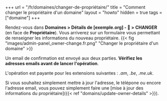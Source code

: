 +++
url = "/fr/domaines/changer-de-propriétaire/"
title = "Comment changer le propriétaire d'un domaine"
layout = "howto"
hidden = true
tags = ["domaine"]
+++

Rendez-vous dans **Domaines > Détails de [exemple.org] - 🔎 > CHANGER** (en face de **Propriétaire**). Vous arriverez sur un formulaire vous permettant de renseigner les informations du nouveau propriétaire.
{{< fig "images/admin-panel_owner-change.fr.png" "Changer le propriétaire d'un domaine" >}}

Un email de confirmation est envoyé aux deux parties. __Vérifiez les adresses emails avant de lancer l'opération__.

L'opération est payante pour les extensions suivantes : _.am_, _.be_, _.me.uk_.

Si vous souhaitez simplement mettre à jour l'adresse, le télépone ou encore l'adresse email, vous pouvez simplement faire une [mise à jour des informations du propriétaire]({{< ref "domains/update-owner-details" >}}).
